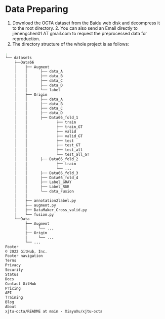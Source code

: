 # Data Preparing

1. Download the OCTA dataset from the Baidu web disk and decompress it to the root directory.
   2.  You can also send an Email directly to jienengchen01 AT gmail.com to request the preprocessed data for reproduction.
2. The directory structure of the whole project is as follows:

```bash
.
└── datasets
    ├──Data66
    │    ├── Augment
    │    │      ├── data_A
    │    │      ├── data_B
    │    │      ├── data_C
    │    │      ├── data_D
    │    │      └── label
    │    ├── Origin
    │    │      ├── data_A
    │    │      ├── data_B
    │    │      ├── data_C
    │    │      ├── data_D
    │    │      ├── Data66_fold_1
    │    │             ├── train
    │    │             ├── train_GT
    │    │             ├── valid
    │    │             ├── valid_GT
    │    │             ├── test
    │    │             ├── test_GT
    │    │             ├── test_all
    │    │             └── test_all_GT
    │    │      ├── Data66_fold_2
    │    │             ├── train
    │    │             └── ...
    │    │      ├── Data66_fold_3
    │    │      ├── Data66_fold_4
    │    │      ├── Label_GRAY
    │    │      ├── Label_RGB
    │    │      └── data_Fusion
    │    │
    │    ├── annotation2label.py
    │    ├── augment.py
    │    ├── DataMaker_Cross_valid.py
    │    └── fusion.py
    └──Data
         ├── Augment
         │     └── ...
         ├── Origin
         │     └── ...
         └── ...
Footer
© 2022 GitHub, Inc.
Footer navigation
Terms
Privacy
Security
Status
Docs
Contact GitHub
Pricing
API
Training
Blog
About
xjtu-octa/README at main · XiayuXu/xjtu-octa
```
